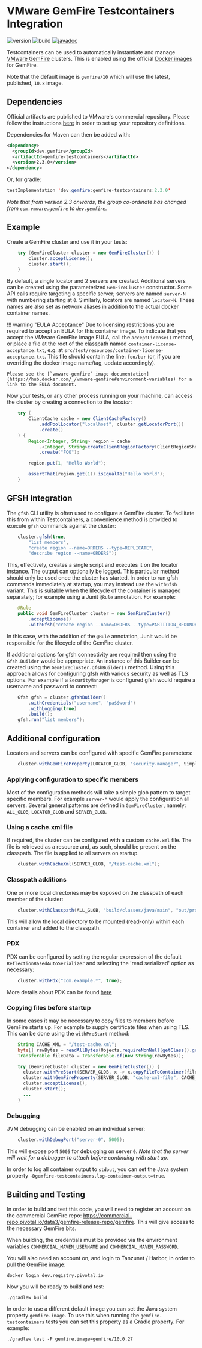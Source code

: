 # VMware GemFire Testcontainers Integration

![version](https://img.shields.io/github/v/tag/gemfire/gemfire-testcontainers)
![build](https://github.com/gemfire/gemfire-testcontainers/actions/workflows/build.yml/badge.svg)
[![javadoc](https://javadoc.io/badge2/dev.gemfire/gemfire-testcontainers/javadoc.svg)](https://javadoc.io/doc/dev.gemfire/gemfire-testcontainers)

Testcontainers can be used to automatically instantiate and manage [VMware GemFire](https://docs.vmware.com/en/VMware-GemFire/index.html)
clusters. This is enabled using the official [Docker images](https://hub.docker.com/r/gemfire/gemfire) for GemFire.

Note that the default image is `gemfire/10` which will use the latest, published, `10.x` image.

## Dependencies

Official artifacts are published to VMware's commercial repository. Please follow the instructions
[here](https://gemfire.dev/quickstart/java/) in order to set up your repository definitions.

Dependencies for Maven can then be added with:
```xml
<dependency>
  <groupId>dev.gemfire</groupId>
  <artifactId>gemfire-testcontainers</artifactId>
  <version>2.3.0</version>
</dependency>
```

Or, for gradle:
```java
testImplementation 'dev.gemfire:gemfire-testcontainers:2.3.0'
```

_Note that from version 2.3 onwards, the group co-ordinate has changed from `com.vmware.gemfire` to
`dev.gemfire`._

## Example

Create a GemFire cluster and use it in your tests:

```java
    try (GemFireCluster cluster = new GemFireCluster()) {
        cluster.acceptLicense();
        cluster.start();
    }
```

By default, a single locator and 2 servers are created. Additional servers can be created using the
parameterized `GemFireCluster` constructor. Some API calls require targeting a specific
server; servers are named `server-N` with numbering starting at `0`. Similarly, locators are named
`locator-N`. These names are also set as network aliases in addition to the actual docker container
names.

!!! warning "EULA Acceptance"
Due to licensing restrictions you are required to accept an EULA for this container image.
To indicate that you accept the VMware GemFire image EULA, call the `acceptLicense()` method,
or place a file at the root of the classpath named `container-license-acceptance.txt`,
e.g. at `src/test/resources/container-license-acceptance.txt`. This file should contain the
line: `foo/bar` (or, if you are overriding the docker image name/tag, update accordingly).

    Please see the [`vmware-gemfire` image documentation](https://hub.docker.com/_/vmware-gemfire#environment-variables) for a link to the EULA document.

Now your tests, or any other process running on your machine, can access the cluster by creating
a connection to the _locator_:

```java
    try (
        ClientCache cache = new ClientCacheFactory()
            .addPoolLocator("localhost", cluster.getLocatorPort())
            .create()
    ) {
        Region<Integer, String> region = cache
            .<Integer, String>createClientRegionFactory(ClientRegionShortcut.PROXY)
            .create("FOO");

        region.put(1, "Hello World");

        assertThat(region.get(1)).isEqualTo("Hello World");
    }
```

## GFSH integration

The `gfsh` CLI utility is often used to configure a GemFire cluster. To facilitate this from within 
Testcontainers, a convenience method is provided to execute `gfsh` commands against the
cluster:

```java
    cluster.gfsh(true,
        "list members",
        "create region --name=ORDERS --type=REPLICATE",
        "describe region --name=ORDERS");
```

This, effectively, creates a single script and executes it on the locator instance. The output can
optionally be logged. This particular method should only be used once the cluster has started.
In order to run gfsh commands immediately at startup, you may instead use the `withGfsh` variant.
This is suitable when the lifecycle of the container is managed separately; for example using a
Junit `@Rule` annotation. For example:

```java
    @Rule
    public void GemFireCluster cluster = new GemFireCluster()
        .acceptLicense()
        .withGfsh("create region --name=ORDERS --type=PARTITION_REDUNDANT");
```
In this case, with the addition of the `@Rule` annotation, Junit would be responsible for the
lifecycle of the GemFire cluster.

If additional options for gfsh connectivity are required then using the `Gfsh.Builder` would be
appropriate. An instance of this Builder can be created using the `GemFireCluster.gfshBuilder()`
method. Using this approach allows for configuring gfsh with various security as well as TLS
options. For example if a `SecurityManager` is configured gfsh would require a username and
password to connect:

```java
    Gfsh gfsh = cluster.gfshBuilder()
        .withCredentials("username", "pa$$word")
        .withLogging(true)
        .build();
    gfsh.run("list members");
```

## Additional configuration

Locators and servers can be configured with specific GemFire parameters:

```java
    cluster.withGemFireProperty(LOCATOR_GLOB, "security-manager", SimpleSecurityManager.class.getName());
```

### Applying configuration to specific members

Most of the configuration methods will take a simple glob pattern to target specific members. For
example `server-*` would apply the configuration all servers. Several general patterns are defined
in `GemFireCluster`, namely: `ALL_GLOB`, `LOCATOR_GLOB` and `SERVER_GLOB`.

### Using a cache.xml file

If required, the cluster can be configured with a custom `cache.xml` file. The file is retrieved
as a resource and, as such, should be present on the classpath. The file is applied to
all servers on startup.

```java
    cluster.withCacheXml(SERVER_GLOB, "/test-cache.xml");
```

### Classpath additions

One or more local directories may be exposed on the classpath of each member of the cluster:

```java
    cluster.withClasspath(ALL_GLOB, "build/classes/java/main", "out/production/classes");
```

This will allow the local directory to be mounted (read-only) within each container and added to
the classpath.

### PDX

PDX can be configured by setting the regular expression of the default `ReflectionBasedAutoSerializer`
and selecting the 'read serialized' option as necessary:

```java
    cluster.withPdx("com.example.*", true);
```

More details about PDX can be found [here](https://docs.vmware.com/en/VMware-GemFire/10.0/gf/developing-data_serialization-gemfire_pdx_serialization.html)

### Copying files before startup

In some cases it may be necessary to copy files to members before GemFire starts up. For example
to supply certificate files when using TLS. This can be done using the `withPreStart` method:

```java
    String CACHE_XML = "/test-cache.xml";
    byte[] rawBytes = readAllBytes(Objects.requireNonNull(getClass().getResourceAsStream(CACHE_XML)));
    Transferable fileData = Transferable.of(new String(rawBytes));

    try (GemFireCluster cluster = new GemFireCluster()) {
      cluster.withPreStart(SERVER_GLOB, x -> x.copyFileToContainer(fileData, CACHE_XML));
      cluster.withGemFireProperty(SERVER_GLOB, "cache-xml-file", CACHE_XML);
      cluster.acceptLicense();
      cluster.start();
      ...
    }
```

### Debugging

JVM debugging can be enabled on an individual server:

```java
    cluster.withDebugPort("server-0", 5005);
```

This will expose port `5005` for debugging on server `0`. *Note that the server will wait for a
debugger to attach before continuing with start up.*

In order to log all container output to `stdout`, you can set the Java system property `-Dgemfire-testcontainers.log-container-output=true`.


## Building and Testing

In order to build and test this code, you will need to register an account on the commercial
GemFire repo: https://commercial-repo.pivotal.io/data3/gemfire-release-repo/gemfire. This will give
access to the necessary GemFire bits.

When building, the credentials must be provided via the environment variables
`COMMERCIAL_MAVEN_USERNAME` and `COMMERCIAL_MAVEN_PASSWORD`.

You will also need an account on, and login to Tanzunet / Harbor, in order to pull the GemFire image:

```shell
docker login dev.registry.pivotal.io
```

Now you will be ready to build and test:

```shell
./gradlew build
```

In order to use a different default image you can set the Java system property `gemfire.image`.
To use this when running the `gemfire-testcontainers` tests you can set this property as a Gradle
property. For example:

```shell
./gradlew test -P gemfire.image=gemfire/10.0.27
```
